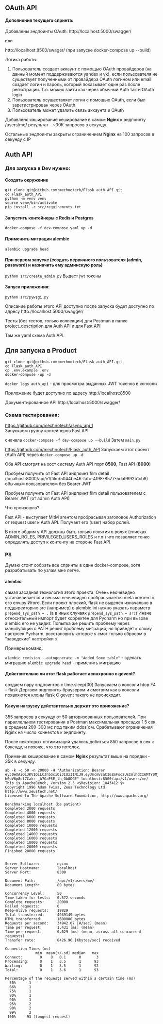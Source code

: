 ##  OAuth API
#### Дополнения текущего спринта:

Добавлены эндпоинты OAuth:
http://localhost:5000/swagger/

или

http://localhost:8500/swager/ (при запуске docker-compose up --build)

Логика работы:

1) Пользователь создает аккаунт с помощью OAuth провайдеров (на данный момент поддерживаются yandex и vk), если пользователя не существует полученными от провайдера OAuth логином или email
создает логин и пароль, который показывает один раз после регистрации. Т.о. можно зайти как через обычный Auth так и OAuth login
2) Пользователь осуществляет логин с помощью OAuth, если был зарегистрирован через OAuth.
3) Пользователь может удалить связь аккаунта и OAuth

Добавлено кэширование кеширование в самом **Nginx** к эндпоинту /users/me/
результат - ~30К запросов в секунду.

Остальные эндпоинты закрыты ограничением **Nginx** на 100 запросов в секунду с IP

##  Auth API

### Для запуска в Dev нужно:
#### Создать окружение
```
git clone git@github.com:mechnotech/Flask_auth_API.git
cd Flask_auth_API
python -m venv venv
source venv/bin/activate
pip install -r src/requirements.txt
```
#### Запустить контейнеры с Redis и Postgres
`docker-compose -f dev-compose.yaml up -d`

#### Применить миграции alembic
`alembic upgrade head`

#### При первом запуске (создать первичного пользователя (admin, password) и назначить ему админскую роль)
`python src/create_admin.py`
Выдаст jwt токены

#### Запуск приложения:
`python src/pywsgi.py`

Описание работы этого API доступно после запуска будет доступно по адресу http://localhost:5000/swagger/

Тесты (без тестов, только коллекции) для Postman в папке project_description для Auth API и для Fast API

Там же yaml схема Auth API.

####

## Для запуска в Product
```
git clone git@github.com:mechnotech/Flask_auth_API.git
cd Flask_auth_API
cp .env.example .env
docker-compose -up -d
```

`docker logs auth_api` - для просмотра выданных JWT токенов в консоли

Приложение будет доступно по адресу http://localhost:8500

Документированное API http://localhost:5000/swagger/


### Схема тестирования:

https://github.com/mechnotech/async_api_1                                         
Запускаем группу контейнеров Fast API 

сначала `docker-compose -f dev-compose up --build`
Затем `main.py`

https://github.com/mechnotech/Flask_auth_API
Запускаем этот проект (Auth API)
через `docker-compose up -d`

Оба API смотрят на хост систему Auth API порт **8500**, Fast API (**8000**)

Пробуем получить от Fast API  эндпоинт film detail (localhost:8000/api/v1/film/5044be46-fafc-4f98-8577-5da9892b1cb9) обычным пользователем без Bearer JWT

Пробуем получить от Fast API  эндпоинт film detail пользователем с Bearer JWT (от admin Auth API)
     
Что произошло?

Fast API - выступает MitM агентом пробрасывая заголовок Authorization от request user к Auth API. Получает его (user) набор ролей.

В итоге общим у API должны быть только понятия о ролях (списках ADMIN_ROLES, PRIVILEGED_USERS_ROLES и т.п.) что позволяет тонко определять доступ к контенту на стороне Fast API.

### PS

Думаю стоит собрать все спринты в один docker-compose, хотя разрабатывать по узлам мне легче.

#### alembic

самая засадная технология этого проекта. Очень неочевидно устанавливается и весьма неочевидно пробрасывается meta контент
к его env.py
Итого. Если проект плоский, flask не выделен изначально в поддиректорию src (например)
в alembic.ini нужно указать параметр `prepend_sys_path = .` (а в иных случаях `prepend_sys_path = src`) Иначе относительный импорт будет корректен для Pycharm но при вызове
 alembic его не увидит. Попытка же решить проблему через манипуляции с PATH решит проблему миграций, но
приведет к слому настроек Pycharm, восстановить которые я смог только сбросом в "заводские" настройки :(

Примеры команд:

`alembic revision --autogenerate -m "Added Some table"` - сделать миграцию
`alembic upgrade head` - применить миграцию



#### Действительно ли этот flask работает асинхронно с gevent?

создаем пару эндпоинтов с time.sleep(30)
Запускаем в консоли htop
F4 - flask
Дергаем эндпоинты браузером и смотрим как в консоли появляются клоны flask
C gevent такого не происходит.

#### Какую нагрузку действительно держит это приложение?

355 запросов в секунду от 50 авторизованных пользователей. 
При параллельном тестировании в Postman максимальная просадка 1.5 сек, в среднем 
200-300 мс под таким ddos`ом.
Срабатывают ограничения Nginx на число коннектов к эндпоинту.

После некоторых оптимизаций удалось добиться 850 запросов в сек к бэкенду, и похоже, что это потолок.

Применив кеширование в самом **Nginx** результат выше на порядки - 35К в секунду.


```
ab -k -c 50 -n 20000 -H "Authorization: Bearer eyJ0eXAiOiJKV1QiLCJhbGciOiJIUzI1NiJ9.eyJmcmVzaCI6ZmFsc2UsImlhdCI6MTY0MjI0MTc4MywianRpIjoiYmQxYThmMTYtNzRhMS00NDc5LTlkODItZDNiMmZlNGM4ZDkzIiwidHlwZSI6ImFjY2VzcyIsInN1YiI6Im1lY2hub3RlY2giLCJuYmYiOjE2NDIyNDE3ODMsImV4cCI6MTY0MjI0NTM4M30.RHX8S7jTf-h0pV6p8cf7Cakr-_A7QaP8E_lh_Ob0OGE" localhost:8500/api/v1/users/me/
This is ApacheBench, Version 2.3 <$Revision: 1843412 $>
Copyright 1996 Adam Twiss, Zeus Technology Ltd, http://www.zeustech.net/
Licensed to The Apache Software Foundation, http://www.apache.org/

Benchmarking localhost (be patient)
Completed 2000 requests
Completed 4000 requests
Completed 6000 requests
Completed 8000 requests
Completed 10000 requests
Completed 12000 requests
Completed 14000 requests
Completed 16000 requests
Completed 18000 requests
Completed 20000 requests
Finished 20000 requests


Server Software:        nginx
Server Hostname:        localhost
Server Port:            8500

Document Path:          /api/v1/users/me/
Document Length:        80 bytes

Concurrency Level:      50
Time taken for tests:   0.572 seconds
Complete requests:      20000
Failed requests:        0
Keep-Alive requests:    19829
Total transferred:      4939149 bytes
HTML transferred:       1600000 bytes
Requests per second:    34942.07 [#/sec] (mean)
Time per request:       1.431 [ms] (mean)
Time per request:       0.029 [ms] (mean, across all concurrent requests)
Transfer rate:          8426.96 [Kbytes/sec] received

Connection Times (ms)
              min  mean[+/-sd] median   max
Connect:        0    0   0.1      0       3
Processing:     0    1   3.5      1      93
Waiting:        0    1   3.5      1      92
Total:          0    1   3.6      1      93

Percentage of the requests served within a certain time (ms)
  50%      1
  66%      1
  75%      1
  80%      1
  90%      1
  95%      2
  98%      2
  99%      2
 100%     93 (longest request)
```


